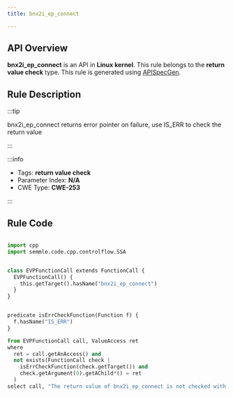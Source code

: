 ```yaml
---
title: bnx2i_ep_connect

---
```



## API Overview
**bnx2i_ep_connect** is an API in **Linux kernel**. This rule belongs to the **return value check** type. This rule is generated using [APISpecGen](../../tools/APISpecGen).
## Rule Description

:::tip

bnx2i_ep_connect returns error pointer on failure, use IS_ERR to check the return value

:::

:::info

- Tags: **return value check**
- Parameter Index: **N/A**
- CWE Type: **CWE-253**

:::

## Rule Code
```python

import cpp
import semmle.code.cpp.controlflow.SSA


class EVPFunctionCall extends FunctionCall {
  EVPFunctionCall() {
    this.getTarget().hasName("bnx2i_ep_connect")
  }
}


predicate isErrCheckFunction(Function f) {
  f.hasName("IS_ERR") 
}

from EVPFunctionCall call, ValueAccess ret
where
  ret = call.getAnAccess() and
  not exists(FunctionCall check |
    isErrCheckFunction(check.getTarget()) and
    check.getArgument(0).getAChild*() = ret
  )
select call, "The return value of bnx2i_ep_connect is not checked with IS_ERR."
    
```
